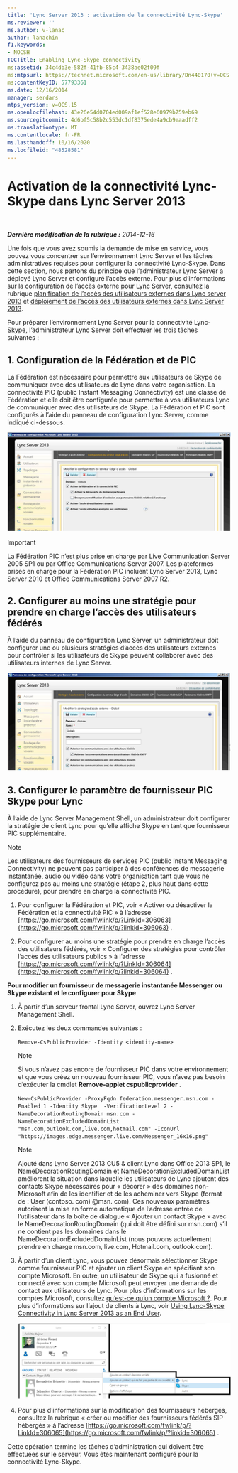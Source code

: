 ```yaml
---
title: 'Lync Server 2013 : activation de la connectivité Lync-Skype'
ms.reviewer: ''
ms.author: v-lanac
author: lanachin
f1.keywords:
- NOCSH
TOCTitle: Enabling Lync-Skype connectivity
ms:assetid: 34c4db3e-582f-41fb-85c4-3438ae02f09f
ms:mtpsurl: https://technet.microsoft.com/en-us/library/Dn440170(v=OCS.15)
ms:contentKeyID: 57793361
ms.date: 12/16/2014
manager: serdars
mtps_version: v=OCS.15
ms.openlocfilehash: 43e26e54d0704ed009af1ef528e60979b759eb69
ms.sourcegitcommit: 4d6bf5c58b2c553dc1df8375ede4a9cb9eaadff2
ms.translationtype: MT
ms.contentlocale: fr-FR
ms.lasthandoff: 10/16/2020
ms.locfileid: "48528581"
---
```

# <a name="enabling-lync-skype-connectivity-in-lync-server-2013"></a>Activation de la connectivité Lync-Skype dans Lync Server 2013

<div data-xmlns="http://www.w3.org/1999/xhtml">

<div class="topic" data-xmlns="http://www.w3.org/1999/xhtml" data-msxsl="urn:schemas-microsoft-com:xslt" data-cs="https://msdn.microsoft.com/">

<div data-asp="https://msdn2.microsoft.com/asp">



</div>

<div id="mainSection">

<div id="mainBody">

<span> </span>

_**Dernière modification de la rubrique :** 2014-12-16_

Une fois que vous avez soumis la demande de mise en service, vous pouvez vous concentrer sur l’environnement Lync Server et les tâches administratives requises pour configurer la connectivité Lync-Skype. Dans cette section, nous partons du principe que l’administrateur Lync Server a déployé Lync Server et configuré l’accès externe. Pour plus d’informations sur la configuration de l’accès externe pour Lync Server, consultez la rubrique [planification de l’accès des utilisateurs externes dans Lync server 2013](lync-server-2013-planning-for-external-user-access.md) et [déploiement de l’accès des utilisateurs externes dans Lync Server 2013](lync-server-2013-deploying-external-user-access.md).

Pour préparer l’environnement Lync Server pour la connectivité Lync-Skype, l’administrateur Lync Server doit effectuer les trois tâches suivantes :

<div>

## <a name="1-configure-federation-and-pic"></a>1\. Configuration de la Fédération et de PIC

La Fédération est nécessaire pour permettre aux utilisateurs de Skype de communiquer avec des utilisateurs de Lync dans votre organisation. La connectivité PIC (public Instant Messaging Connectivity) est une classe de Fédération et elle doit être configurée pour permettre à vos utilisateurs Lync de communiquer avec des utilisateurs de Skype. La Fédération et PIC sont configurés à l’aide du panneau de configuration Lync Server, comme indiqué ci-dessous.

![Affichage de PIC](images/Dn440170.451b94e3-0b38-488c-835f-1f25690e8074(OCS.15).jpg "Affichage de PIC")

<div>


> [!IMPORTANT]  
> La Fédération PIC n’est plus prise en charge par Live Communication Server 2005 SP1 ou par Office Communications Server 2007. Les plateformes prises en charge pour la Fédération PIC incluent Lync Server 2013, Lync Server 2010 et Office Communications Server 2007 R2.



</div>

</div>

<div>

## <a name="2-configure-at-least-one-policy-to-support-federated-user-access"></a>2\. Configurer au moins une stratégie pour prendre en charge l’accès des utilisateurs fédérés

À l’aide du panneau de configuration Lync Server, un administrateur doit configurer une ou plusieurs stratégies d’accès des utilisateurs externes pour contrôler si les utilisateurs de Skype peuvent collaborer avec des utilisateurs internes de Lync Server.

![Stratégies](images/Dn440170.8fd46ad1-9749-422c-8c47-c16ac9032cdb(OCS.15).jpg "Stratégies")

</div>

<div>

## <a name="3-configure-the-skype-pic-provider-setting-for-lync"></a>3\. Configurer le paramètre de fournisseur PIC Skype pour Lync

À l’aide de Lync Server Management Shell, un administrateur doit configurer la stratégie de client Lync pour qu’elle affiche Skype en tant que fournisseur PIC supplémentaire.

<div>


> [!NOTE]  
> Les utilisateurs des fournisseurs de services PIC (public Instant Messaging Connectivity) ne peuvent pas participer à des conférences de messagerie instantanée, audio ou vidéo dans votre organisation tant que vous ne configurez pas au moins une stratégie (étape 2, plus haut dans cette procédure), pour prendre en charge la connectivité PIC.



</div>

1.  Pour configurer la Fédération et PIC, voir « Activer ou désactiver la Fédération et la connectivité PIC » à l’adresse [https://go.microsoft.com/fwlink/p/?LinkId=306063](https://go.microsoft.com/fwlink/p/?linkid=306063) .

2.  Pour configurer au moins une stratégie pour prendre en charge l’accès des utilisateurs fédérés, voir « Configurer des stratégies pour contrôler l’accès des utilisateurs publics » à l’adresse [https://go.microsoft.com/fwlink/p/?LinkId=306064](https://go.microsoft.com/fwlink/p/?linkid=306064) .

**Pour modifier un fournisseur de messagerie instantanée Messenger ou Skype existant et le configurer pour Skype**

1.  À partir d’un serveur frontal Lync Server, ouvrez Lync Server Management Shell.

2.  Exécutez les deux commandes suivantes :
    
    `Remove-CsPublicProvider -Identity <identity-name>`
    
    <div>
    

    > [!NOTE]  
    > Si vous n’avez pas encore de fournisseur PIC dans votre environnement et que vous créez un nouveau fournisseur PIC, vous n’avez pas besoin d’exécuter la cmdlet <STRONG>Remove-applet cspublicprovider</STRONG> .

    
    </div>
    
    `New-CsPublicProvider -ProxyFqdn federation.messenger.msn.com -Enabled 1 -Identity Skype  -VerificationLevel 2 -NameDecorationRoutingDomain msn.com -NameDecorationExcludedDomainList "msn.com,outlook.com,live.com,hotmail.com" -IconUrl "https://images.edge.messenger.live.com/Messenger_16x16.png"`
    
    <div>
    

    > [!NOTE]  
    > Ajouté dans Lync Server 2013 CU5 &amp; client Lync dans Office 2013 SP1, le NameDecorationRoutingDomain et NameDecorationExcludedDomainList améliorent la situation dans laquelle les utilisateurs de Lync ajoutent des contacts Skype nécessaires pour « décorer » des domaines non-Microsoft afin de les identifier et de les acheminer vers Skype (format de : User (contoso. com) @msn. com). Ces nouveaux paramètres autorisent la mise en forme automatique de l’adresse entrée de l’utilisateur dans la boîte de dialogue « Ajouter un contact Skype » avec le NameDecorationRoutingDomain (qui doit être défini sur msn.com) s’il ne contient pas les domaines dans le NameDecorationExcludedDomainList (nous pouvons actuellement prendre en charge msn.com, live.com, Hotmail.com, outlook.com).

    
    </div>

3.  À partir d’un client Lync, vous pouvez désormais sélectionner Skype comme fournisseur PIC et ajouter un client Skype en spécifiant son compte Microsoft. En outre, un utilisateur de Skype qui a fusionné et connecté avec son compte Microsoft peut envoyer une demande de contact aux utilisateurs de Lync. Pour plus d’informations sur les comptes Microsoft, consultez [qu’est-ce qu’un compte Microsoft ?](https://support.skype.com/en/faq/fa12059/what-is-a-microsoft-account). Pour plus d’informations sur l’ajout de clients à Lync, voir [Using Lync-Skype Connectivity in Lync Server 2013 as an End User](lync-server-2013-using-lync-skype-connectivity-as-an-end-user.md).
    
    ![Ajouter un contact Skype](images/Dn440170.df0e6ed9-2374-4dfa-a815-87281989487c(OCS.15).jpg "Ajouter un contact Skype")

4.  Pour plus d’informations sur la modification des fournisseurs hébergés, consultez la rubrique « créer ou modifier des fournisseurs fédérés SIP hébergés » à l’adresse [https://go.microsoft.com/fwlink/p/?LinkId=306065](https://go.microsoft.com/fwlink/p/?linkid=306065) .

Cette opération termine les tâches d’administration qui doivent être effectuées sur le serveur. Vous êtes maintenant configuré pour la connectivité Lync-Skype.

</div>

</div>

<span> </span>

</div>

</div>

</div>

